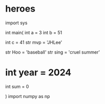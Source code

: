 # heroes

import sys

int main(
int a = 3
int b = 51

int c = 41
str mvp = 'JHLee'

str Hoo = 'baseball'
str sing = 'cruel summer'

int year = 2024
=======
int sum = 0

)
import numpy as np
